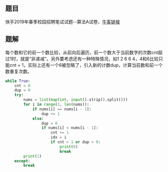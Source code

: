 ## 题目
快手2019年春季校园招聘笔试试题--算法A试卷，[牛客链接](https://www.nowcoder.com/questionTerminal/752409657fee4fddbac587fb30fd59b6?orderByHotValue=1&page=1&onlyReference=false)

## 题解
每个数和它的前一个数比较，从前向后遍历，前一个数大于当前数字的次数cnt超过1时，就是“非递减”。另外要考虑还有一种特殊情况，如1 2 6 6 4，4和6比较只能cnt + 1，实际上还有一个6被忽略了，引入新的计数dup，计算当前数和前一个数重复次数。
```python
while True:
    cnt = 0
    dup = 0
    try:
        nums = list(map(int, input().strip().split()))
        for i in range(1, len(nums)):
            if nums[i] == nums[i - 1]:
                dup += 1
            else:
                dup = 0
                if nums[i] < nums[i - 1]:
                    cnt += 1
                    idx = i
                    if cnt > 1 or dup > 0:
                        print(0)
                        break
        print(1)
    except:
        break
```
